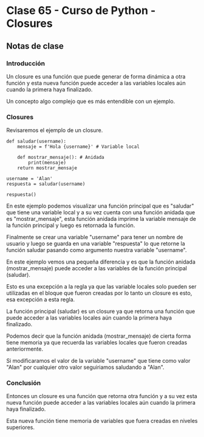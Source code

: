 # Clase 65 - Curso de Python - Closures

## Notas de clase

### Introducción
Un closure es una función que puede generar de forma dinámica a otra función y esta nueva función puede acceder a las variables locales aún cuando la primera haya finalizado.

Un concepto algo complejo que es más entendible con un ejemplo.

### Closures

Revisaremos el ejemplo de un closure.

```
def saludar(username):
    mensaje = f'Hola {username}' # Variable local

    def mostrar_mensaje(): # Anidada
        print(mensaje)
    return mostrar_mensaje

username = 'Alan'
respuesta = saludar(username)

respuesta()
```

En este ejemplo podemos visualizar una función principal que es "saludar" que tiene una variable local y a su vez cuenta con una función anidada que es "mostrar_mensaje", esta función anidada imprime la variable mensaje de la función principal y luego es retornada la función.

Finalmente se crear una variable "username" para tener un nombre de usuario y luego se guarda en una variable "respuesta" lo que retorne la función saludar pasando como argumento nuestra variable "username".

En este ejemplo vemos una pequeña diferencia y es que la función anidada (mostrar_mensaje) puede acceder a las variables de la función principal (saludar).

Esto es una excepción a la regla ya que las variable locales solo pueden ser utilizadas en el bloque que fueron creadas por lo tanto un closure es esto, esa excepción a esta regla.

La función principal (saludar) es un closure ya que retorna una función que puede acceder a las variables locales aún cuando la primera haya finalizado.

Podemos decir que la función anidada (mostrar_mensaje) de cierta forma tiene memoria ya que recuerda las variables locales que fueron creadas anteriormente.

Si modificaramos el valor de la variable "username" que tiene como valor "Alan" por cualquier otro valor seguiriamos saludando a "Alan".

### Conclusión 

Entonces un closure es una función que retorna otra función y a su vez esta nueva función puede acceder a las variables locales aún cuando la primera haya finalizado.

Esta nueva función tiene memoria de variables que fuera creadas en niveles superiores.